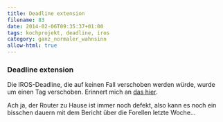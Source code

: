```yaml
---
title: Deadline extension
filename: 83
date: 2014-02-06T09:35:37+01:00
tags: kochprojekt, deadline, iros
category: ganz_normaler_wahnsinn
allow-html: true
---
```

### Deadline extension

<p>Die IROS-Deadline, die auf keinen Fall verschoben werden würde, wurde um einen Tag verschoben. Erinnert mich an <a href="http://www.phdcomics.com/comics/archive.php?comicid=998">das hier</a>.</p>

<p>Ach ja, der Router zu Hause ist immer noch defekt, also kann es noch ein bisschen dauern mit dem Bericht über die Forellen letzte Woche...</p>


